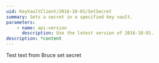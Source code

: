 ```yaml
---
uid: KeyVaultClient/2016-10-01/SetSecret
summary: Sets a secret in a specified key vault.
parameters:
    - name: api-version
      description: Use the latest version of 2016-10-01.
description: *content
---
```


Test text from Bruce set secret

